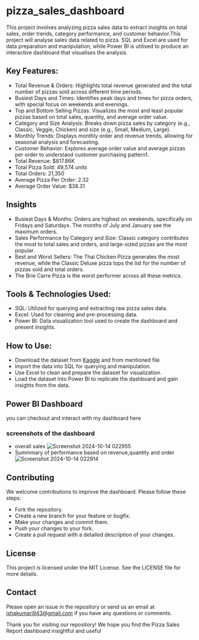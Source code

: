 # pizza_sales_dashboard
This project involves analyzing pizza sales data to extract insights on total sales, order trends, category performance, and customer behavior.This project will analyse sales data related to pizza. SQL and Excel are used for data preparation and manipulation, while Power BI is utilised to produce an interactive dashboard that visualises the analysis.
## Key Features:
- Total Revenue & Orders: Highlights total revenue generated and the total number of pizzas sold across different time periods.
- Busiest Days and Times: Identifies peak days and times for pizza orders, with special focus on weekends and evenings.
- Top and Bottom Selling Pizzas: Visualizes the most and least popular pizzas based on total sales, quantity, and average order value.
- Category and Size Analysis: Breaks down pizza sales by category (e.g., Classic, Veggie, Chicken) and size (e.g., Small, Medium, Large).
- Monthly Trends: Displays monthly order and revenue trends, allowing for seasonal analysis and forecasting.
- Customer Behavior: Explores average order value and average pizzas per order to understand customer purchasing pattern1.
- Total Revenue: $817.86K
- Total Pizza Sold: 49,574 units
- Total Orders: 21,350
- Average Pizza Per Order: 2.32
- Average Order Value: $38.31
## Insights
- Busiest Days & Months: Orders are highest on weekends, specifically on Fridays and Saturdays. The months of July and January see the maximum orders.
- Sales Performance by Category and Size: Classic category contributes the most to total sales and orders, and large-sized pizzas are the most popular.
- Best and Worst Sellers: The Thai Chicken Pizza generates the most revenue, while the Classic Deluxe pizza tops the list for the number of pizzas sold and total orders.
- The Brie Carre Pizza is the worst performer across all these metrics.
## Tools & Technologies Used:
- SQL: Utilized for querying and extracting raw pizza sales data.
- Excel: Used for cleaning and pre-processing data.
- Power BI: Data visualization tool used to create the dashboard and present insights.
## How to Use:
- Download the dataset from [Kaggle](https://www.kaggle.com/datasets) and from mentioned file
- Import the data into SQL for querying and manipulation.
- Use Excel to clean and prepare the dataset for visualization.
- Load the dataset into Power BI to replicate the dashboard and gain insights from the data.
## Power BI Dashboard
you can checkout and interact with my dashboard here

### screenshots of the dashboard
- overall sales
![Screenshot 2024-10-14 022955](https://github.com/user-attachments/assets/f0b53a9b-df19-4f3f-9e6d-13822fd28d99)
- Summmary of performance based on revenue,quantity and order
![Screenshot 2024-10-14 022914](https://github.com/user-attachments/assets/6e719b2e-eafd-4a62-abf0-e31f58b712cc)


  
## Contributing
We welcome contributions to improve the dashboard. Please follow these steps:
- Fork the repository.
- Create a new branch for your feature or bugfix.
- Make your changes and commit them.
- Push your changes to your fork.
- Create a pull request with a detailed description of your changes.
## License
This project is licensed under the MIT License. See the LICENSE file for more details.

## Contact
Please open an issue in the repository or send us an email at ishakumari943@gmail.com if you have any questions or comments.

Thank you for visiting our repository! We hope you find the Pizza Sales Report dashboard insightful and useful



